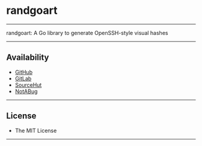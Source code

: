 # randgoart

----

randgoart: A Go library to generate OpenSSH-style visual hashes

----

## Availability

- [GitHub](https://github.com/johnsonjh/randgoart)
- [GitLab](https://gitlab.com/johnsonjh/randgoart)
- [SourceHut](https://sr.ht/~trn/randgoart)
- [NotABug](https://notabug.org/trn/randgoart)

----

## License

- The MIT License

----
